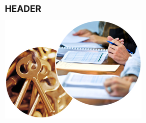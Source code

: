 <!-- TITLE: Holyday - User Manual V1.2 -->
<!-- SUBTITLE: A quick summary of User Manual V1.2 -->

# HEADER
![1 User Manual](/uploads/user-manual/1-user-manual.png "1 User Manual") 